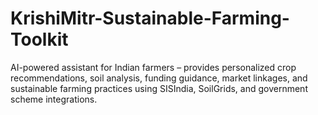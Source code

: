 # KrishiMitr-Sustainable-Farming-Toolkit
AI-powered assistant for Indian farmers – provides personalized crop recommendations, soil analysis, funding guidance, market linkages, and sustainable farming practices using SISIndia, SoilGrids, and government scheme integrations.
